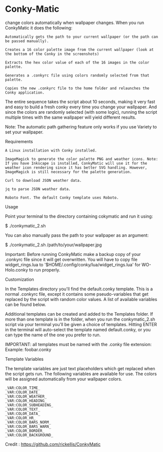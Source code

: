# Conky-Matic
change colors automatically when wallpaper changes.
When you run ConkyMatic it does the following:

    Automatically gets the path to your current wallpaper (or the path can be passed manually).

    Creates a 16 color palette image from the current wallpaper (look at the bottom of the Conky in the screenshots)

    Extracts the hex color value of each of the 16 images in the color palette.

    Generates a .conkyrc file using colors randomly selected from that palette.

    Copies the new .conkyrc file to the home folder and relaunches the Conky application.

The entire sequence takes the script about 10 seconds, making it very fast and easy to build a fresh conky every time you change your wallpaper. And since the colors are randomly selected (with some logic), running the script multiple times with the same wallpaper will yield different results.

Note: The automatic path gathering feature only works if you use Variety to set your wallpaper.

Requirements

    A Linux installation with Conky installed.

    ImageMagick to generate the color palette PNG and weather icons. Note: If you have Inkscape is installed, ConkyMatic will use it for the weather icon rendering since it has better SVG handling. However, ImageMagick is still necessary for the palette generation.

    Curl to download JSON weather data.

    jq to parse JSON weather data.

    Roboto Font. The default Conky template uses Roboto.

Usage

Point your terminal to the directory containing cokymatic and run it using:

$   ./conkymatic_2.sh

You can also manually pass the path to your wallpaper as an argument:

$   ./conkymatic_2.sh /path/to/your/wallpaper.jpg

Important: Before running ConkyMatic make a backup copy of your .conkyrc file since it will get overwritten.
           You will have to copy file widget_rings.lua to  '$HOME/.config/conky/lua/widget_rings.lua' for WO-Holo.conky            to run properly.



Customization

In the Templates directory you'll find the default.conky template. This is a normal .conkyrc file, except it contains some pseudo-variables that get replaced by the script with random color values. A list of available variables can be found below.

Additional templates can be created and added to the Templates folder. If more than one template is in the folder, when you run the conkymatic_2.sh script via your terminal you'll be given a choice of templates. Hitting ENTER in the terminal will auto-select the template named default.conky, or you can type the name of the one you prefer to run.

IMPORTANT: all templates must be named with the .conky file extension: Example: foobar.conky


Template Variables

The template variables are just text placeholders which get replaced when the script gets run. The following variables are available for use. The colors will be assigned automatically from your wallpaper colors.

    _VAR:COLOR_TIME_ 
    _VAR:COLOR_DATE_ 
    _VAR:COLOR_WEATHER_ 
    _VAR:COLOR_HEADING_ 
    _VAR:COLOR_SUBHEADING_ 
    _VAR:COLOR_TEXT_ 
    _VAR:COLOR_DATA_
    _VAR:COLOR_HR_
    _VAR:COLOR_BARS_NORM_
    _VAR:COLOR_BARS_WARN_
    _VAR:COLOR_BORDER_
    _VAR:COLOR_BACKGROUND_


Credit : https://github.com/rickellis/ConkyMatic
